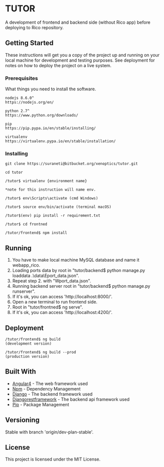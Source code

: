 # TUTOR

A development of frontend and backend side (without Rico app) before deploying to Rico repository.

## Getting Started

These instructions will get you a copy of the project up and running on your local machine for development and testing purposes. See deployment for notes on how to deploy the project on a live system.

### Prerequisites

What things you need to install the software.

```
nodejs 8.6.0^
https://nodejs.org/en/

python 2.7^
https://www.python.org/downloads/

pip 
https://pip.pypa.io/en/stable/installing/

virtualenv
https://virtualenv.pypa.io/en/stable/installation/
```

### Installing

```
git clone https://suraneti@bitbucket.org/xenoptics/tutor.git
```

```
cd tutor
```

```
/tutor$ virtualenv {environment name} 

*note for this instruction will name env.
```

```
/tutor$ env\Scripts\activate (cmd Windows)

/tutor$ source env/bin/activate (terminal macOS) 
```

```
/tutor$(env) pip install -r requirement.txt
```

```
/tutor$ cd frontned
```

```
/tutor/frontend$ npm install
```

## Running

1. You have to make local machine MySQL database and name it webapp_rico.
2. Loading ports data by root in "tutor/backend$ python manage.py loaddata .\data\Eport_data.json".
3. Repeat step 2. with "Wport_data.json".
4. Running backend server root in "tutor/backend$ python manage.py runserver".
5. If it's ok, you can access 'http://localhost:8000/'.
6. Open a new terminal to run frontend side.
7. Root in "tutor/frontned$ ng serve".
8. If it's ok, you can access 'http://localhost:4200/'.

## Deployment

```
/tutor/frontend$ ng build 
(development version)

/tutor/frontend$ ng build --prod 
(production version)
```

## Built With

* [Angular4](https://angular.io/) - The web framework used
* [Npm](https://www.npmjs.com/) - Dependency Management
* [Django](https://www.djangoproject.com/) - The backend framework used
* [Djangorestframework](http://www.django-rest-framework.org/) - The backend api framework used
* [Pip](https://pypi.python.org/pypi/pip) - Package Management

## Versioning

Stable with branch 'origin/dev-plan-stable'.

## License

This project is licensed under the MIT License.
